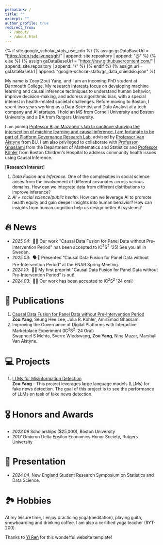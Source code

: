 ```yaml
---
permalink: /
title: ""
excerpt: ""
author_profile: true
redirect_from: 
  - /about/
  - /about.html
---
```


{% if site.google_scholar_stats_use_cdn %}
{% assign gsDataBaseUrl = "https://cdn.jsdelivr.net/gh/" | append: site.repository | append: "@" %}
{% else %}
{% assign gsDataBaseUrl = "https://raw.githubusercontent.com/" | append: site.repository | append: "/" %}
{% endif %}
{% assign url = gsDataBaseUrl | append: "google-scholar-stats/gs_data_shieldsio.json" %}

<span class='anchor' id='about-me'></span>




My name is Zoey(Zou) Yang, and I am an incoming PhD student at Dartmouth College. My research interests focus on developing machine learning and causal inference techniques to understand human behavior, improve decision-making, and address algorithmic bias, with a special interest in health-related societal challenges. Before moving to Boston, I spent two years working as a Data Scientist and Data Analyst at a tech company and AI startups. I hold an MS from Cornell University and Boston University and a BA from Rutgers University.

I am joining <a href="https://bijanmazaheri.com/"> Professor Bijan Mazaheri's lab to continue studying the intersection of machine learning and causal inference. 
I am fortunate to be part of <a href="https://truthmarket.com/">Platform Governance Research Lab</a>, advised by <a href="https://truthmarket.com/people/mva/index.html">Professor Van Alstyne</a> from BU. I am also privileged to collaborate with <a href="https://www.aeghassami.com/">Professor Ghassami</a> from the Department of Mathematics and Statistics and <a href="https://www.childrenshospital.org/directory/julia-r-koehler">Professor Köhler</a> from Boston Children's Hospital to address community health issues using Causal Inference. 


[**Research Interest**]
1. *Data Fusion and Inference.* One of the complexities in social science arises from the involvement of different covariates across various domains. How can we integrate data from different distributions to improve inference?
2. *AI + social science/public health.* How can we leverage AI to promote health equity and gain deeper insights into human behavior? How can insights from human cognition help us design better AI systems?


# 🔥 News
- *2025.04*: &nbsp;🎉🎉 Our work "Causal Data Fusion for Panel Data without Pre-Intervention Period" has been accepted to IC<sup>2</sup>S<sup>2</sup> '25! See you all in Sweden.
- *2025.03*: &nbsp;🗣️🎤 Presented “Causal Data Fusion for Panel Data without Pre-Intervention Period” at the ENAR Spring Meeting.
- *2024.10*: &nbsp;🎉🎉 My first preprint "Causal Data Fusion for Panel Data without Pre-Intervention Period" is out!.
- *2024.03*: &nbsp;🎉🎉 Our work has been accepted to IC<sup>2</sup>S<sup>2</sup> '24 oral!  



# 📝 Publications 
<ol>
  <li>
    <a href="https://arxiv.org/abs/2410.16391">Causal Data Fusion for Panel Data without Pre-Intervention Period</a><br>
    <strong>Zou Yang</strong>, Seung Hee Lee, Julia R. Köhler, AmirEmad Ghassami
  </li>
  <li>
    Improving the Governance of Digital Platforms with Interactive Marketplace Experiment
    (IC<sup>2</sup>S<sup>2</sup> '24 Oral)<br>
    Swapneel S Mehta, Sverre Wiedswang, <strong>Zou Yang</strong>, Nina Mazar, Marshall Van Alstyne.
  </li>
</ol>



# 💻 Projects
<ol>
  <li>
    <a href="https://github.com/ZouYang31/misinfo_detect_LLMs">LLMs for Misinformation Detection</a><br>
    <strong>Zou Yang</strong> – This project leverages large language models (LLMs) for fake news detection. The goal of this project is to see the performance of LLMs on task of fake news detection. 
  </li>
</ol>



# 🎖 Honors and Awards
- *2023.09* Scholarships ($25,000), Boston University
- *2017* Omicron Delta Epsilon Economics Honor Society, Rutgers University

  
# 💬 Presentation
- *2024.04*, New England Student Research Symposium on Statistics and Data Science. 

# 🏞️ Hobbies
At my leisure time, I enjoy practicing yoga(meditation), playing guita, snowboarding and drinking coffee. I am also a certified yoga teacher (RYT-200). 



Thanks to <a href="https://rayeren.github.io/">Yi Ren</a> for this wonderful website template!
